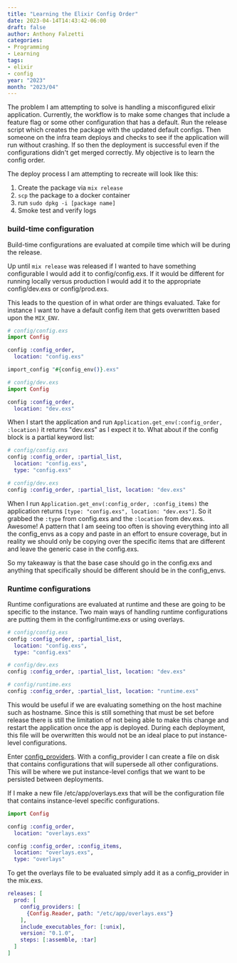 ```yaml
---
title: "Learning the Elixir Config Order"
date: 2023-04-14T14:43:42-06:00
draft: false
author: Anthony Falzetti
categories:
- Programming
- Learning
tags:
- elixir
- config
year: "2023"
month: "2023/04"
---
```


The problem I am attempting to solve is handling a misconfigured elixir application. Currently, the workflow is to make some changes that include a feature flag or some other configuration that has a default. Run the release script which creates the package with the updated default configs. Then someone on the infra team deploys and checks to see if the application will run without crashing. If so then the deployment is successful even if the configurations didn't get merged correctly. My objective is to learn the config order.

<!--more-->

The deploy process I am attempting to recreate will look like this:
1. Create the package via `mix release`
2. `scp` the package to a docker container
3. run `sudo dpkg -i [package name]`
4. Smoke test and verify logs

### build-time configuration
Build-time configurations are evaluated at compile time which will be during the release.

Up until `mix release` was released if I wanted to have something configurable I would add it to config/config.exs. If it would be different for running locally versus production I would add it to the appropriate config/dev.exs or config/prod.exs.

This leads to the question of in what order are things evaluated. Take for instance I want to have a default config item that gets overwritten based upon the `MIX_ENV`.

```elixir
# config/config.exs
import Config

config :config_order,
  location: "config.exs"

import_config "#{config_env()}.exs"

# config/dev.exs
import Config

config :config_order,
  location: "dev.exs"
```

When I start the application and run `Application.get_env(:config_order, :location)` it returns "dev.exs" as I expect it to. What about if the config block is a partial keyword list:

```elixir
# config/config.exs
config :config_order, :partial_list,
  location: "config.exs",
  type: "config.exs"

# config/dev.exs
config :config_order, :partial_list, location: "dev.exs"
```

When I run `Application.get_env(:config_order, :config_items)` the application returns `[type: "config.exs", location: "dev.exs"]`. So it grabbed the `:type` from config.exs and the `:location` from dev.exs. Awesome! A pattern that I am seeing too often is shoving everything into all the config_envs as a copy and paste in an effort to ensure coverage, but in reality we should only be copying over the specific items that are different and leave the generic case in the config.exs.

So my takeaway is that the base case should go in the config.exs and anything that specifically should be different should be in the config_envs.

### Runtime configurations
Runtime configurations are evaluated at runtime and these are going to be specific to the instance. Two main ways of handling runtime configurations are putting them in the config/runtime.exs or using overlays.

```elixir
# config/config.exs
config :config_order, :partial_list,
  location: "config.exs",
  type: "config.exs"

# config/dev.exs
config :config_order, :partial_list, location: "dev.exs"

# config/runtime.exs
config :config_order, :partial_list, location: "runtime.exs"
```

This would be useful if we are evaluating something on the host machine such as hostname. Since this is still something that must be set before release there is still the limitation of not being able to make this change and restart the application once the app is deployed. During each deployment, this file will be overwritten this would not be an ideal place to put instance-level configurations.

Enter [config_providers](https://hexdocs.pm/elixir/main/Config.Provider.html). With a config_provider I can create a file on disk that contains configurations that will supersede all other configurations. This will be where we put instance-level configs that we want to be persisted between deployments.

If I make a new file /etc/app/overlays.exs that will be the configuration file that contains instance-level specific configurations.
```elixir
import Config

config :config_order,
  location: "overlays.exs"

config :config_order, :config_items,
  location: "overlays.exs",
  type: "overlays"
```

To get the overlays file to be evaluated simply add it as a config_provider in the mix.exs.

```elixir
releases: [
  prod: [
    config_providers: [
      {Config.Reader, path: "/etc/app/overlays.exs"}
    ],
    include_executables_for: [:unix],
    version: "0.1.0",
    steps: [:assemble, :tar]
  ]
]
```